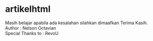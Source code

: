 # artikelhtml

Masih belajar apabila ada kesalahan silahkan dimaafkan Terima Kasih.
<br>
Author : Nelson Octavian
<br>
Special Thanks to : RevoU
